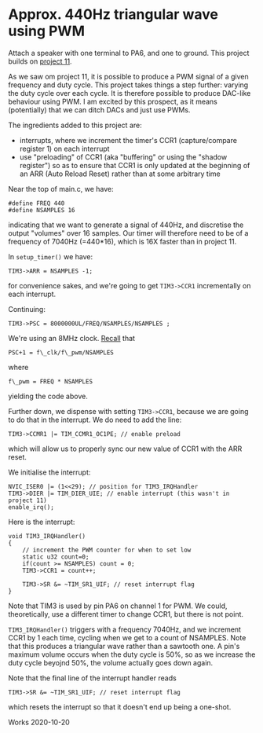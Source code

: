 # Approx. 440Hz triangular wave using PWM

Attach a speaker with one terminal to PA6, and one to ground. 
This project builds on 
[project 11](../11-pwm).

As we saw om project 11, it is possible to
produce a PWM signal of a given frequency and duty cycle.
This project takes things a step further: varying the duty cycle
over each cycle. It is therefore possible to produce DAC-like
behaviour using PWM. 
I am excited by this prospect, as it means (potentially) that we 
can ditch DACs and just use PWMs.

The ingredients added to this project are:
* interrupts, where we increment the timer's CCR1 (capture/compare register 1)
on each interrupt
* use "preloading" of CCR1 (aka "buffering" or using the "shadow register") so
as to ensure that CCR1 is only updated at the beginning of an ARR (Auto Reload Reset)
rather than at some arbitrary time

Near the top of main.c, we have:
```
#define FREQ 440
#define NSAMPLES 16
```

indicating that we want to generate a signal of 440Hz, and discretise the output "volumes" 
over 16 samples. Our timer will therefore need to be of a frequency of 7040Hz (=440*16),
which is 16X faster than in project 11. 

In `setup_timer()` we have:
```
TIM3->ARR = NSAMPLES -1;
```
for convenience sakes, and we're going to get `TIM3->CCR1` incrementally on each interrupt.

Continuing:
```
TIM3->PSC = 8000000UL/FREQ/NSAMPLES/NSAMPLES ;
```
We're using an 8MHz clock. [Recall](../pwm.md) that 
```
PSC+1 = f\_clk/f\_pwm/NSAMPLES
```
where
```
f\_pwm = FREQ * NSAMPLES
```
yielding the code above.

Further down, we dispense with setting `TIM3->CCR1`, because we are going to do that in the interrupt.
We do need to add the line:
```
TIM3->CCMR1 |= TIM_CCMR1_OC1PE; // enable preload
```
which will allow us to properly sync our new value of CCR1 with the ARR reset.

We initialise the interrupt:
```
NVIC_ISER0 |= (1<<29); // position for TIM3_IRQHandler
TIM3->DIER |= TIM_DIER_UIE; // enable interrupt (this wasn't in project 11)
enable_irq();
```

Here is the interrupt:
```
void TIM3_IRQHandler()
{
	// increment the PWM counter for when to set low
	static u32 count=0;
	if(count >= NSAMPLES) count = 0;
	TIM3->CCR1 = count++;

	TIM3->SR &= ~TIM_SR1_UIF; // reset interrupt flag
}
```

Note that TIM3 is used by pin PA6 on channel 1 for PWM. We could, theoretically, use
a different timer to change CCR1, but there is not point.

`TIM3_IRQHandler()` triggers with a frequency 7040Hz, and we increment CCR1 by 1 each time, 
cycling when we get to a count of NSAMPLES. Note that this produces a triangular wave rather
than a sawtooth one. A pin's maximum volume occurs when the duty cycle is 50%, so as we
increase the duty cycle beyojnd 50%, the volume actually goes down again.

Note that the final line of the interrupt handler reads
```
TIM3->SR &= ~TIM_SR1_UIF; // reset interrupt flag
```
which resets the interrupt so that it doesn't end up being a one-shot.


Works 2020-10-20

